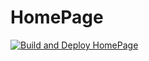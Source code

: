 # HomePage

[![Build and Deploy HomePage](https://github.com/hanchengxu/homepage-front/actions/workflows/buildAndDeploy.yml/badge.svg)](https://github.com/hanchengxu/homepage-front/actions/workflows/buildAndDeploy.yml)

